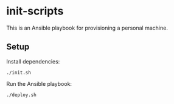 # init-scripts

This is an Ansible playbook for provisioning a personal machine.

## Setup

Install dependencies:

    ./init.sh

Run the Ansible playbook:

    ./deploy.sh
